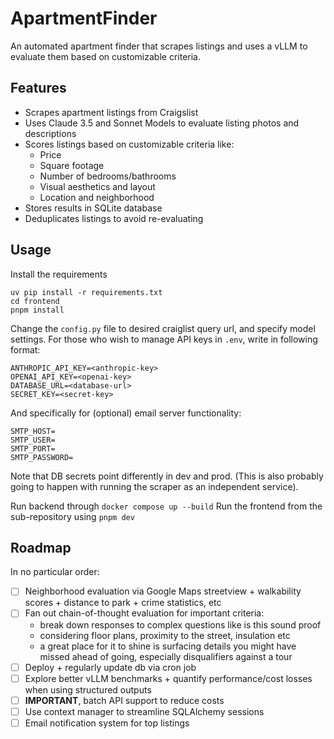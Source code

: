 # ApartmentFinder

An automated apartment finder that scrapes listings and uses a vLLM to evaluate them based on customizable criteria.

## Features

- Scrapes apartment listings from Craigslist
- Uses Claude 3.5 and Sonnet Models to evaluate listing photos and descriptions
- Scores listings based on customizable criteria like:
  - Price
  - Square footage 
  - Number of bedrooms/bathrooms
  - Visual aesthetics and layout
  - Location and neighborhood
- Stores results in SQLite database
- Deduplicates listings to avoid re-evaluating

## Usage
Install the requirements
```
uv pip install -r requirements.txt
cd frontend
pnpm install
```
Change the `config.py` file to desired craiglist query url, and specify model settings. For those who wish to manage API keys in `.env`, write in following format:

```
ANTHROPIC_API_KEY=<anthropic-key>
OPENAI_API_KEY=<openai-key>
DATABASE_URL=<database-url>
SECRET_KEY=<secret-key>
```
And specifically for (optional) email server functionality:

```
SMTP_HOST=
SMTP_USER=
SMTP_PORT=
SMTP_PASSWORD=
```

Note that DB secrets point differently in dev and prod. (This is also probably going to happen with running the
scraper as an independent service). 

Run backend through `docker compose up --build`
Run the frontend from the sub-repository using `pnpm dev`

## Roadmap

In no particular order:
- [ ] Neighborhood evaluation via Google Maps streetview + walkability scores + distance to park + crime statistics, etc
- [ ] Fan out chain-of-thought evaluation for important criteria: 
    - break down responses to complex questions like is this sound proof
    - considering floor plans, proximity to the street, insulation etc
    - a great place for it to shine is surfacing details you might have missed ahead of going, especially disqualifiers against a tour
- [ ] Deploy + regularly update db via cron job
- [ ] Explore better vLLM benchmarks + quantify performance/cost losses when using structured outputs
- [ ] **IMPORTANT**, batch API support to reduce costs
- [ ] Use context manager to streamline SQLAlchemy sessions
- [ ] Email notification system for top listings
